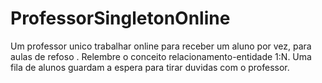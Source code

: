 # ProfessorSingletonOnline
Um professor unico trabalhar online para receber um aluno por vez, para aulas de refoso . Relembre o conceito relacionamento-entidade 1:N. Uma fila de alunos guardam a espera para tirar duvidas com o professor.
